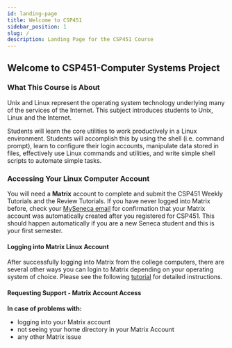 ```yaml
---
id: landing-page
title: Welcome to CSP451
sidebar_position: 1
slug: /
description: Landing Page for the CSP451 Course
---
```


## Welcome to CSP451-Computer Systems Project


### What This Course is About

Unix and Linux represent the operating system technology underlying many of the services of the Internet. This subject introduces students to Unix, Linux and the Internet.

Students will learn the core utilities to work productively in a Linux environment. Students will accomplish this by using the shell (i.e. command prompt), learn to configure their login accounts, manipulate data stored in files, effectively use Linux commands and utilities, and write simple shell scripts to automate simple tasks.

### Accessing Your Linux Computer Account

You will need a **Matrix** account to complete and submit the CSP451 Weekly Tutorials and the Review Tutorials. If you have never logged into Matrix before, check your [MySeneca email](https://myseneca.ca/) for confirmation that your Matrix account was automatically created after you registered for CSP451. This should happen automatically if you are a new Seneca student and this is your first semester.

#### Logging into Matrix Linux Account

After successfully logging into Matrix from the college computers, there are several other ways you can login to Matrix depending on your operating system of choice. Please see the following [tutorial](/A-Tutorials/tutorial1.md#method-1-connecting-to-your-matrix-account-from-your-home-computer) for detailed instructions.

#### Requesting Support - Matrix Account Access

**In case of problems with:**

- logging into your Matrix account
- not seeing your home directory in your Matrix Account
- any other Matrix issue
